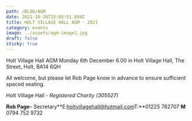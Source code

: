 ```yaml
---
path: /BLOG/AGM
date: 2021-10-26T15:05:51.894Z
title: HOLT VILLAGE HALL AGM - 2021
category: events
image: ../assets/agm-image1.jpg
draft: false
sticky: true
---
```



Holt Village Hall AGM Monday 6th December 6.00 in Holt Village Hall, The Street, Holt, BA14 6QH

All welcome, but please let Rob Page know in advance to ensure sufficient spaced seating.

Holt Village Hall - *Registered Charity (305527)*

**Rob Page**– Secretary**E:[holtvillagehall@hotmail.com](mailto:holtvillagehall@hotmail.com)T:**01225 782707 **M** 0794 752 9732